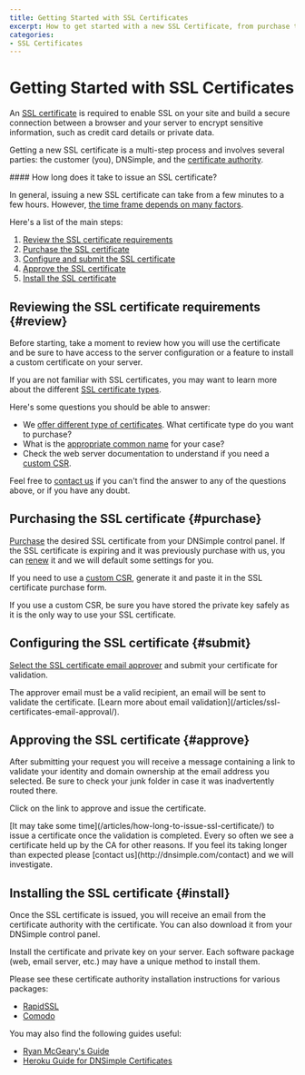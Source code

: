 ```yaml
---
title: Getting Started with SSL Certificates
excerpt: How to get started with a new SSL Certificate, from purchase to setup.
categories:
- SSL Certificates
---
```


# Getting Started with SSL Certificates

An [SSL certificate](/articles/ssl-certificates/) is required to enable SSL on your site and build a secure connection between a browser and your server to encrypt sensitive information, such as credit card details or private data.

Getting a new SSL certificate is a multi-step process and involves several parties: the customer (you), DNSimple, and the [certificate authority](/articles/what-is-a-certificate-authority/).

<note>
#### How long does it take to issue an SSL certificate?

In general, issuing a new SSL certificate can take from a few minutes to a few hours. However, [the time frame depends on many factors](/articles/how-long-to-issue-ssl-certificate/).
</note>

Here's a list of the main steps:

1. [Review the SSL certificate requirements](#review)
1. [Purchase the SSL certificate](#purchase)
1. [Configure and submit the SSL certificate](#submit)
1. [Approve the SSL certificate](#approve)
1. [Install the SSL certificate](#install)

## Reviewing the SSL certificate requirements {#review}

Before starting, take a moment to review how you will use the certificate and be sure to have access to the server configuration or a feature to install a custom certificate on your server.

If you are not familiar with SSL certificates, you may want to learn more about the different [SSL certificate types](/articles/ssl-certificates-types/).

Here's some questions you should be able to answer:

- We [offer different type of certificates](/articles/ssl-certificates/). What certificate type do you want to purchase?
- What is the [appropriate common name](/articles/ssl-certificate-hostname/) for your case?
- Check the web server documentation to understand if you need a [custom CSR](http://localhost:3000/articles/what-is-csr/).

Feel free to [contact us](https://dnsimple.com/contact) if you can't find the answer to any of the questions above, or if you have any doubt.

## Purchasing the SSL certificate {#purchase}

[Purchase](/articles/purchasing-ssl-certificates/) the desired SSL certificate from your DNSimple control panel. If the SSL certificate is expiring and it was previously purchase with us, you can [renew](/articles/renewing-ssl-certificates/) it and we will default some settings for you.

If you need to use a [custom CSR](http://localhost:3000/articles/what-is-csr/), generate it and paste it in the SSL certificate purchase form.

<warning>
If you use a custom CSR, be sure you have stored the private key safely as it is the only way to use your SSL certificate.
</warning>

## Configuring the SSL certificate {#submit}

[Select the SSL certificate email approver](/articles/selecting-ssl-certificates-email/) and submit your certificate for validation.

<warning>
The approver email must be a valid recipient, an email will be sent to validate the certificate. [Learn more about email validation](/articles/ssl-certificates-email-approval/).
</warning>

## Approving the SSL certificate {#approve}

After submitting your request you will receive a message containing a link to validate your identity and domain ownership at the email address you selected. Be sure to check your junk folder in case it was inadvertently routed there.

Click on the link to approve and issue the certificate.

<note>
[It may take some time](/articles/how-long-to-issue-ssl-certificate/) to issue a certificate once the validation is completed. Every so often we see a certificate held up by the CA for other reasons. If you feel its taking longer than expected please [contact us](http://dnsimple.com/contact) and we will investigate.
</note>

## Installing the SSL certificate {#install}

Once the SSL certificate is issued, you will receive an email from the certificate authority with the certificate. You can also download it from your DNSimple control panel.

Install the certificate and private key on your server. Each software package (web, email server, etc.) may have a unique method to install them.

Please see these certificate authority installation instructions for various packages:

- [RapidSSL](https://knowledge.rapidssl.com/support/ssl-certificate-support/index?page=content&id=SO16226&actp=LIST&viewlocale=en_US)
- [Comodo](https://support.comodo.com/index.php?_m=knowledgebase&_a=view&parentcategoryid=95&pcid=1&nav=0,96,1)

You may also find the following guides useful:

- [Ryan McGeary's Guide](http://ryan.mcgeary.org/2011/09/16/how-to-add-a-dnsimple-ssl-certificate-to-heroku/)
- [Heroku Guide for DNSimple Certificates](https://devcenter.heroku.com/articles/ssl-certificate-dnsimple)
